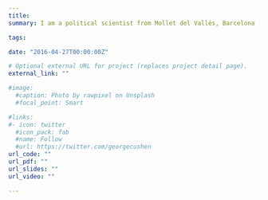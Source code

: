 ```yaml
---
title: 
summary: I am a political scientist from Mollet del Vallès, Barcelona (Spain). I am a Ph.D. student at the [European University Institute](https://www.eui.eu/en/academic-units/political-and-social-sciences) of Florence (Italy) under the supervision of Professor Elias Dinas. Professor Miriam Golden is my second co-supervisor. <br> <br> My research focuses on political behavior in the aftermath of conflict and authoritarian regimes. My work explores how different experiences of conflict resolution, violence, and authoritarian repression determine political behavior in authoritarian and democratic regimes. <br> <br> I am interested in quantitative methods, especially in causal inference designs. I also aim to use original data. I employed original archival data in some of my work. An example of this is my project on the consequences of Francoist repression on political behavior in Galicia, Spain. I have also participated in designing surveys and intensive data collection fieldwork on novel measures of political behavior. An instance of such is my joint work with Professor Dinas and Dr. Valentim on public expressions of national identity in several European countries. <br> <br> I also have a keen interest in topics determining social and memory policies. <br> <br> My research has been featured at [Kathimerini](https://www.ekathimerini.com/opinion/239359/has-the-prespes-accord-increased-nationalist-sentiments/), in Greece, and [elDiario.es](https://www.eldiario.es/sociedad/abrir-casas-apuestas-cerca-institutos-baja-rendimiento-escolar-barrios-humildes_1_8440297.html), [Cadena Ser](https://cadenaser.com/ser/2021/10/31/sociedad/1635675473_674477.html) and [RTVE](https://www.rtve.es/noticias/20211107/casas-apuestas-proximidad-colegios-barrios/2211660.shtml), in Spain. <br> <br> You can follow my lamentations on F.C. Barcelona on twitter at [@sergisme](https://twitter.com/Sergisme) 

tags:

date: "2016-04-27T00:00:00Z"

# Optional external URL for project (replaces project detail page).
external_link: ""

#image:
  #caption: Photo by rawpixel on Unsplash
  #focal_point: Smart

#links:
#- icon: twitter
  #icon_pack: fab
  #name: Follow
  #url: https://twitter.com/georgecushen
url_code: ""
url_pdf: ""
url_slides: ""
url_video: ""

---
```

